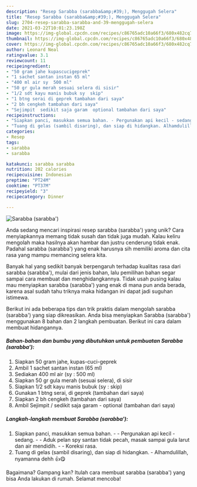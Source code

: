 ```yaml
---
description: "Resep Sarabba (sarabba&amp;#39;), Menggugah Selera"
title: "Resep Sarabba (sarabba&amp;#39;), Menggugah Selera"
slug: 2704-resep-sarabba-sarabba-and-39-menggugah-selera
date: 2021-03-22T10:01:23.198Z
image: https://img-global.cpcdn.com/recipes/c86765adc10a66f3/680x482cq70/sarabba-sarabba-foto-resep-utama.jpg
thumbnail: https://img-global.cpcdn.com/recipes/c86765adc10a66f3/680x482cq70/sarabba-sarabba-foto-resep-utama.jpg
cover: https://img-global.cpcdn.com/recipes/c86765adc10a66f3/680x482cq70/sarabba-sarabba-foto-resep-utama.jpg
author: Leonard Neal
ratingvalue: 3.1
reviewcount: 11
recipeingredient:
- "50 gram jahe kupascucigeprek"
- "1 sachet santan instan 65 ml"
- "400 ml air sy  500 ml"
- "50 gr gula merah sesuai selera di sisir"
- "1/2 sdt kayu manis bubuk sy  skip"
- "1 btng serai di geprek tambahan dari saya"
- "2 bh cengkeh tambahan dari saya"
- "Sejimpit  sedikit saja garam  optional tambahan dari saya"
recipeinstructions:
- "Siapkan panci, masukkan semua bahan. - Pergunakan api kecil - sedang. - Aduk pelan spy santan tidak pecah, masak sampai gula larut dan air mendidih.  - Koreksi rasa."
- "Tuang di gelas (sambil disaring), dan siap di hidangkan. Alhamdulillah, nyamanna dehh 👍😋"
categories:
- Resep
tags:
- sarabba
- sarabba

katakunci: sarabba sarabba 
nutrition: 202 calories
recipecuisine: Indonesian
preptime: "PT24M"
cooktime: "PT37M"
recipeyield: "3"
recipecategory: Dinner

---
```



![Sarabba (sarabba&#39;)](https://img-global.cpcdn.com/recipes/c86765adc10a66f3/680x482cq70/sarabba-sarabba-foto-resep-utama.jpg)

Anda sedang mencari inspirasi resep sarabba (sarabba&#39;) yang unik? Cara menyiapkannya memang tidak susah dan tidak juga mudah. Kalau keliru mengolah maka hasilnya akan hambar dan justru cenderung tidak enak. Padahal sarabba (sarabba&#39;) yang enak harusnya sih memiliki aroma dan cita rasa yang mampu memancing selera kita.



Banyak hal yang sedikit banyak berpengaruh terhadap kualitas rasa dari sarabba (sarabba&#39;), mulai dari jenis bahan, lalu pemilihan bahan segar sampai cara membuat dan menghidangkannya. Tidak usah pusing kalau mau menyiapkan sarabba (sarabba&#39;) yang enak di mana pun anda berada, karena asal sudah tahu triknya maka hidangan ini dapat jadi suguhan istimewa.


Berikut ini ada beberapa tips dan trik praktis dalam mengolah sarabba (sarabba&#39;) yang siap dikreasikan. Anda bisa menyiapkan Sarabba (sarabba&#39;) menggunakan 8 bahan dan 2 langkah pembuatan. Berikut ini cara dalam membuat hidangannya.

<!--inarticleads1-->

##### Bahan-bahan dan bumbu yang dibutuhkan untuk pembuatan Sarabba (sarabba&#39;):

1. Siapkan 50 gram jahe, kupas-cuci-geprek
1. Ambil 1 sachet santan instan (65 ml)
1. Sediakan 400 ml air (sy : 500 ml)
1. Siapkan 50 gr gula merah (sesuai selera), di sisir
1. Siapkan 1/2 sdt kayu manis bubuk (sy : skip)
1. Gunakan 1 btng serai, di geprek (tambahan dari saya)
1. Siapkan 2 bh cengkeh (tambahan dari saya)
1. Ambil Sejimpit / sedikit saja garam - optional (tambahan dari saya)




<!--inarticleads2-->

##### Langkah-langkah membuat Sarabba (sarabba&#39;):

1. Siapkan panci, masukkan semua bahan. - - Pergunakan api kecil - sedang. - - Aduk pelan spy santan tidak pecah, masak sampai gula larut dan air mendidih.  - - Koreksi rasa.
1. Tuang di gelas (sambil disaring), dan siap di hidangkan. - Alhamdulillah, nyamanna dehh 👍😋




Bagaimana? Gampang kan? Itulah cara membuat sarabba (sarabba&#39;) yang bisa Anda lakukan di rumah. Selamat mencoba!
